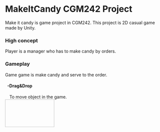 # MakeItCandy CGM242 Project
Make it candy is game project in CGM242. This project is 2D casual game made by Unity.

### High concept
Player is a manager who has to make candy by orders.

### Gameplay
Game game is make candy and serve to the order. <br>
#### &ensp;-Drag&Drop
&emsp;To move object in the game.<br>
<img scr="https://github.com/Sahapat/MakeItCandy-Android-/blob/master/Captures/Drag%26Drop-Fail-.gif" width="160" height="90">